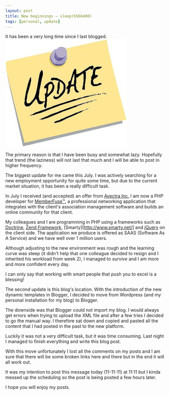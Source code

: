 ```yaml
---
layout: post
title: New beginnings – sleep(6566400)
tags: [personal, update]
---
```


It has been a very long time since I last blogged.
<img class="post-image" src="/files/2011-11-11-update.png" />

The primary reason is that I have been busy and somewhat lazy. Hopefully that trend (the laziness) will not last that much and I will be able to post in higher frequency.

The biggest update for me came this July. I was actively searching for a new employment opportunity for quite some time, but due to the current market situation, it has been a really difficult task.

In July I received (and accepted) an offer from [Avectra Inc.](http://www.avectra.com/) I am now a PHP developer for [MemberFuse&trade;](http://www.memberfuse.com/), a professional networking application that integrates with the client's association management software and builds an online community for that client.

My colleagues and I are programming in PHP using a frameworks such as [Doctrine](http://www.doctrine-project.org/), [Zend Framework](http://framework.zend.com/), [Smarty](http://www.smarty.net/] and [jQuery](http://jquery.com/) on the client side. The application we produce is offered as SAAS (Software As A Service) and we have well over 1 million users.

Although adjusting to the new environment was rough and the learning curve was steep (it didn't help that one colleague decided to resign and I inherited his workload from week 2), I managed to *survive* and I am more and more confident every day.

I can only say that working with smart people that push you to excel is a blessing!

The second update is this blog's location. With the introduction of the new dynamic templates in Blogger, I decided to move from Wordpress (and my personal installation for my blog) to Blogger.

The downside was that Blogger could not import my blog. I would always get errors when trying to upload the XML file and after a few tries I decided to go the manual way. I therefore sat down and copied and pasted all the content that I had posted in the past to the new platform.

Luckily it was not a very difficult task, but it was time consuming. Last night I managed to finish everything and write this blog post.

With this move unfortunately I lost all the comments on my posts and I am sure that there will be some broken links here and there but in the end it will all work out.

It was my intention to post this message today (11-11-11) at 11:11 but I kinda messed up the scheduling so the post is being posted a few hours later.

I hope you will enjoy my posts.
